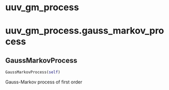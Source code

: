 # uuv_gm_process

# uuv_gm_process.gauss_markov_process

## GaussMarkovProcess
```python
GaussMarkovProcess(self)
```
Gauss-Markov process of first order

